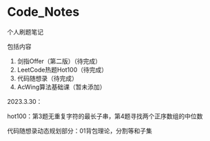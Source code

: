 # Code_Notes
个人刷题笔记

包括内容

1. 剑指Offer（第二版）（待完成）
2. LeetCode热题Hot100（待完成）
3. 代码随想录（待完成）
4. AcWing算法基础课（暂未添加）



2023.3.30：

hot100：第3题无重复字符的最长子串，第4题寻找两个正序数组的中位数

代码随想录动态规划部分：01背包理论，分割等和子集
